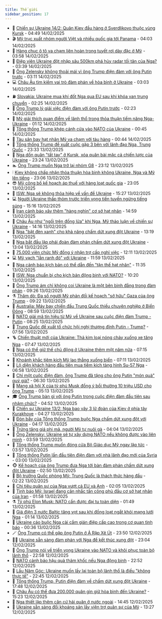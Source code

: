 ```yaml
---
title: Thế giới
sidebar_position: 17
---
```


<!-- dantri-the-gioi:START -->
- 🌋 [Chiến sự Ukraine 14/2: Quân Kiev đầu hàng ở Sverdlikovo thuộc vùng Kursk](https://dantri.com.vn/the-gioi/chien-su-ukraine-142-quan-kiev-dau-hang-o-sverdlikovo-thuoc-vung-kursk-20250214113830956.htm) - 04:49 14/02/2025
- 🎬 [Mỹ trục xuất nhóm người Việt và nhiều quốc gia tới Panama](https://dantri.com.vn/the-gioi/my-truc-xuat-nhom-nguoi-viet-va-nhieu-quoc-gia-toi-panama-20250214110047803.htm) - 04:03 14/02/2025
- 🧰 [Hàng chục ô tô va chạm liên hoàn trong tuyết rơi dày đặc ở Mỹ](https://dantri.com.vn/the-gioi/hang-chuc-o-to-va-cham-lien-hoan-trong-tuyet-roi-day-dac-o-my-20250214102738463.htm) - 03:58 14/02/2025
- 🌋 [Điệp viên Ukraine đột nhập sâu 500km phá hủy radar tối tân của Nga?](https://dantri.com.vn/the-gioi/diep-vien-ukraine-dot-nhap-sau-500km-pha-huy-radar-toi-tan-cua-nga-20250214102903098.htm) - 03:39 14/02/2025
- 🗽 [Ông Zelensky không thoải mái vì ông Trump điện đàm với ông Putin trước](https://dantri.com.vn/the-gioi/ong-zelensky-khong-thoai-mai-vi-ong-trump-dien-dam-voi-ong-putin-truoc-20250214093829963.htm) - 03:11 14/02/2025
- 💻 [Châu Âu tìm kiếm vai trò đàm phán về hòa bình ở Ukraine](https://dantri.com.vn/the-gioi/chau-au-tim-kiem-vai-tro-dam-phan-ve-hoa-binh-o-ukraine-20250214093848044.htm) - 03:03 14/02/2025
- ⛽️ [Slovakia: Ukraine mua khí đốt Nga qua EU sau khi khóa van trung chuyển](https://dantri.com.vn/the-gioi/slovakia-ukraine-mua-khi-dot-nga-qua-eu-sau-khi-khoa-van-trung-chuyen-20250214081455462.htm) - 02:25 14/02/2025
- 🤩 [Ông Trump lý giải việc điện đàm với ông Putin trước](https://dantri.com.vn/the-gioi/ong-trump-ly-giai-viec-dien-dam-voi-ong-putin-truoc-20250214083122478.htm) - 02:23 14/02/2025
- 🧐 [Mỹ giải thích quan điểm về lãnh thổ trong thỏa thuận tiềm năng Nga-Ukraine](https://dantri.com.vn/the-gioi/my-giai-thich-quan-diem-ve-lanh-tho-trong-thoa-thuan-tiem-nang-nga-ukraine-20250214075237607.htm) - 01:12 14/02/2025
- 🎊 [Tổng thống Trump khép cánh cửa vào NATO của Ukraine](https://dantri.com.vn/the-gioi/tong-thong-trump-khep-canh-cua-vao-nato-cua-ukraine-20250214065813247.htm) - 00:45 14/02/2025
- 📝 [Tàu sân bay hạt nhân Mỹ va chạm với tàu hàng](https://dantri.com.vn/the-gioi/tau-san-bay-hat-nhan-my-va-cham-voi-tau-hang-20250214072604298.htm) - 00:44 14/02/2025
- 🤡 [Tổng thống Trump đề xuất cuộc gặp 3 bên với lãnh đạo Nga, Trung Quốc](https://dantri.com.vn/the-gioi/tong-thong-trump-de-xuat-cuoc-gap-3-ben-voi-lanh-dao-nga-trung-quoc-20250214063134582.htm) - 23:33 13/02/2025
- 🥷 [Nga dồn quân &quot;tất tay&quot; ở Kursk, xóa quân bài mặc cả chiến lược của Ukraine](https://dantri.com.vn/the-gioi/nga-don-quan-tat-tay-o-kursk-xoa-quan-bai-mac-ca-chien-luoc-cua-ukraine-20250214061948648.htm) - 23:24 13/02/2025
- 🏊 [Ông Trump muốn Nga trở lại nhóm G8](https://dantri.com.vn/the-gioi/ong-trump-muon-nga-tro-lai-nhom-g8-20250214045417593.htm) - 23:12 13/02/2025
- 🕯 [Kiev không chấp nhận thỏa thuận hòa bình không Ukraine, Nga và Mỹ lên tiếng](https://dantri.com.vn/the-gioi/kiev-khong-chap-nhan-thoa-thuan-hoa-binh-khong-ukraine-nga-va-my-len-tieng-20250214052623608.htm) - 23:06 13/02/2025
- 😎 [Mỹ công bố kế hoạch áp thuế với hàng loạt quốc gia](https://dantri.com.vn/the-gioi/my-cong-bo-ke-hoach-ap-thue-voi-hang-loat-quoc-gia-20250214043100956.htm) - 23:05 13/02/2025
- 🌈 [ISW: Nga sẽ không thỏa hiệp về vấn đề Ukraine](https://dantri.com.vn/the-gioi/isw-nga-se-khong-thoa-hiep-ve-van-de-ukraine-20250213221518852.htm) - 15:27 13/02/2025
- 💻 [Người Ukraine thấp thỏm trước triển vọng tiền tuyến ngừng tiếng súng](https://dantri.com.vn/the-gioi/nguoi-ukraine-thap-thom-truoc-trien-vong-tien-tuyen-ngung-tieng-sung-20250213220131920.htm) - 15:16 13/02/2025
- 🤖 [Iran cảnh báo xây thêm &quot;hàng nghìn&quot; cơ sở hạt nhân](https://dantri.com.vn/the-gioi/iran-canh-bao-xay-them-hang-nghin-co-so-hat-nhan-20250213214829363.htm) - 14:59 13/02/2025
- 🦏 [Châu Âu như &quot;ngồi trên đống lửa&quot; khi Nga, Mỹ thảo luận về chiến sự Ukraine](https://dantri.com.vn/the-gioi/chau-au-nhu-ngoi-tren-dong-lua-khi-nga-my-thao-luan-ve-chien-su-ukraine-20250213210328069.htm) - 14:16 13/02/2025
- 🌁 [Nga &quot;bật đèn xanh&quot; cho khả năng chấm dứt xung đột Ukraine](https://dantri.com.vn/the-gioi/nga-bat-den-xanh-cho-kha-nang-cham-dut-xung-dot-ukraine-20250213183147398.htm) - 13:19 13/02/2025
- 🐘 [Nga bắt đầu lập phái đoàn đàm phán chấm dứt xung đột Ukraine](https://dantri.com.vn/the-gioi/nga-bat-dau-lap-phai-doan-dam-phan-cham-dut-xung-dot-ukraine-20250213193940493.htm) - 13:04 13/02/2025
- 🥷 [75.000 viên chức Mỹ đồng ý nhận trợ cấp nghỉ việc](https://dantri.com.vn/the-gioi/75000-vien-chuc-my-dong-y-nhan-tro-cap-nghi-viec-20250213182328979.htm) - 12:11 13/02/2025
- 💻 [Mỹ vạch &quot;lằn ranh đỏ&quot; với Ukraine](https://dantri.com.vn/the-gioi/my-vach-lan-ranh-do-voi-ukraine-20250213151033104.htm) - 11:59 13/02/2025
- 🎡 [Nga cảnh báo kịch bản có thể dẫn đến &quot;tận thế hạt nhân&quot;](https://dantri.com.vn/the-gioi/nga-canh-bao-kich-ban-co-the-dan-den-tan-the-hat-nhan-20250213173812770.htm) - 11:35 13/02/2025
- 🧰 [ISW: Nga chuẩn bị cho kịch bản động binh với NATO?](https://dantri.com.vn/the-gioi/isw-nga-chuan-bi-cho-kich-ban-dong-binh-voi-nato-20250213144048750.htm) - 10:20 13/02/2025
- 🥸 [Ông Trump ám chỉ không coi Ukraine là một bên bình đẳng trong đàm phán](https://dantri.com.vn/the-gioi/ong-trump-am-chi-khong-coi-ukraine-la-mot-ben-binh-dang-trong-dam-phan-20250213161036155.htm) - 09:26 13/02/2025
- ⚗️ [Thăm dò: Đa số người Mỹ phản đối kế hoạch &quot;sở hữu&quot; Gaza của ông Trump](https://dantri.com.vn/the-gioi/tham-do-da-so-nguoi-my-phan-doi-ke-hoach-so-huu-gaza-cua-ong-trump-20250213161203343.htm) - 09:22 13/02/2025
- 🌮 [Australia: Máy bay chiến đấu Trung Quốc thiếu chuyên nghiệp ở Biển Đông](https://dantri.com.vn/the-gioi/australia-may-bay-chien-dau-trung-quoc-thieu-chuyen-nghiep-o-bien-dong-20250213155007279.htm) - 08:59 13/02/2025
- 🎃 [NATO giải mã tín hiệu từ Mỹ về Ukraine sau cuộc điện đàm Trump - Putin](https://dantri.com.vn/the-gioi/nato-giai-ma-tin-hieu-tu-my-ve-ukraine-sau-cuoc-dien-dam-trump-putin-20250213145701623.htm) - 08:25 13/02/2025
- 💫 [Trung Quốc đề xuất tổ chức hội nghị thượng đỉnh Putin - Trump?](https://dantri.com.vn/the-gioi/trung-quoc-de-xuat-to-chuc-hoi-nghi-thuong-dinh-putin-trump-20250213144618480.htm) - 07:56 13/02/2025
- 🪜 [Chiến thuật mới của Ukraine: Thả kim loại nóng chảy xuống xe tăng Nga](https://dantri.com.vn/the-gioi/chien-thuat-moi-cua-ukraine-tha-kim-loai-nong-chay-xuong-xe-tang-nga-20250213143546245.htm) - 07:47 13/02/2025
- 🌋 [Nga có thể giữ thế chủ động ở Ukraine thêm một năm nữa](https://dantri.com.vn/the-gioi/nga-co-the-giu-the-chu-dong-o-ukraine-them-mot-nam-nua-20250213135002167.htm) - 07:15 13/02/2025
- 🦏 [Khoảnh khắc tiêm kích Mỹ lao thẳng xuống biển](https://dantri.com.vn/the-gioi/khoanh-khac-tiem-kich-my-lao-thang-xuong-bien-20250213113627754.htm) - 07:11 13/02/2025
- 👀 [Lộ diện khách hàng đầu tiên mua tiêm kích tàng hình Su-57 Nga](https://dantri.com.vn/the-gioi/lo-dien-khach-hang-dau-tien-mua-tiem-kich-tang-hinh-su-57-nga-20250213122740346.htm) - 06:58 13/02/2025
- 🧰 [Chỉ một cuộc điện đàm, ông Trump đã tặng cho ông Putin &quot;món quà&quot; quý giá?](https://dantri.com.vn/the-gioi/chi-mot-cuoc-dien-dam-ong-trump-da-tang-cho-ong-putin-mon-qua-quy-gia-20250213122415258.htm) - 06:30 13/02/2025
- 🚀 [Mạng xã hội X của tỷ phú Musk đồng ý bồi thường 10 triệu USD cho ông Trump](https://dantri.com.vn/the-gioi/mang-xa-hoi-x-cua-ty-phu-musk-dong-y-boi-thuong-10-trieu-usd-cho-ong-trump-20250213101132630.htm) - 05:13 13/02/2025
- 🎓 [Ông Trump bàn gì với ông Putin trong cuộc điện đàm đầu tiên sau nhậm chức?](https://dantri.com.vn/the-gioi/ong-trump-ban-gi-voi-ong-putin-trong-cuoc-dien-dam-dau-tien-sau-nham-chuc-20250213101159932.htm) - 04:52 13/02/2025
- 🥸 [Chiến sự Ukraine 13/2: Nga bao vây 3 lữ đoàn của Kiev ở phía tây Kurakhove](https://dantri.com.vn/the-gioi/chien-su-ukraine-132-nga-bao-vay-3-lu-doan-cua-kiev-o-phia-tay-kurakhove-20250213110548920.htm) - 04:27 13/02/2025
- 🦅 [Đòn bẩy của Tổng thống Trump buộc Nga chấm dứt xung đột với Ukraine](https://dantri.com.vn/the-gioi/don-bay-cua-tong-thong-trump-buoc-nga-cham-dut-xung-dot-voi-ukraine-20250205183038902.htm) - 04:17 13/02/2025
- 🤭 [Trứng tăng giá phi mã, người Mỹ tự nuôi gà](https://dantri.com.vn/the-gioi/trung-tang-gia-phi-ma-nguoi-my-tu-nuoi-ga-20250213105256868.htm) - 04:04 13/02/2025
- 🤖 [Ông Zelensky: Ukraine sẽ tự xây dựng NATO nếu không được vào liên minh](https://dantri.com.vn/the-gioi/ong-zelensky-ukraine-se-tu-xay-dung-nato-neu-khong-duoc-vao-lien-minh-20250213103125860.htm) - 03:59 13/02/2025
- 🐲 [Tổng thống Trump muốn đóng cửa Bộ Giáo dục Mỹ ngay lập tức](https://dantri.com.vn/the-gioi/tong-thong-trump-muon-dong-cua-bo-giao-duc-my-ngay-lap-tuc-20250213104554747.htm) - 03:57 13/02/2025
- 🫣 [Tổng thống Putin lần đầu tiên điện đàm với nhà lãnh đạo mới của Syria](https://dantri.com.vn/the-gioi/tong-thong-putin-lan-dau-tien-dien-dam-voi-nha-lanh-dao-moi-cua-syria-20250213094628620.htm) - 03:00 13/02/2025
- 🐵 [Kế hoạch của ông Trump đưa Nga tới bàn đàm phán chấm dứt xung đột Ukraine](https://dantri.com.vn/the-gioi/ke-hoach-cua-ong-trump-dua-nga-toi-ban-dam-phan-cham-dut-xung-dot-ukraine-20250213094344203.htm) - 02:50 13/02/2025
- 🫶 [Bộ trưởng Quốc phòng Mỹ: Trung Quốc là thách thức hàng đầu](https://dantri.com.vn/the-gioi/bo-truong-quoc-phong-my-trung-quoc-la-thach-thuc-hang-dau-20250213091221260.htm) - 02:22 13/02/2025
- 💃 [Chi tiêu quân sự của Nga vượt cả EU và Anh](https://dantri.com.vn/the-gioi/chi-tieu-quan-su-cua-nga-vuot-ca-eu-va-anh-20250213083617034.htm) - 02:05 13/02/2025
- 💫 [Tình báo Mỹ: Israel đang cân nhắc tấn công phủ đầu cơ sở hạt nhân của Iran](https://dantri.com.vn/the-gioi/tinh-bao-my-israel-dang-can-nhac-tan-cong-phu-dau-co-so-hat-nhan-cua-iran-20250213083653602.htm) - 01:58 13/02/2025
- ⚗️ [Tỷ phú Elon Musk: NATO cần được đại tu toàn diện](https://dantri.com.vn/the-gioi/ty-phu-elon-musk-nato-can-duoc-dai-tu-toan-dien-20250213084352953.htm) - 01:49 13/02/2025
- 🥷 [Giá điện 3 nước Baltic tăng vọt sau khi đồng loạt ngắt khỏi mạng lưới Nga](https://dantri.com.vn/the-gioi/gia-dien-3-nuoc-baltic-tang-vot-sau-khi-dong-loat-ngat-khoi-mang-luoi-nga-20250213075231235.htm) - 01:14 13/02/2025
- 🥸 [Ukraine cáo buộc Nga cài cắm gián điệp cấp cao trong cơ quan tình báo](https://dantri.com.vn/the-gioi/ukraine-cao-buoc-nga-cai-cam-gian-diep-cap-cao-trong-co-quan-tinh-bao-20250213073015655.htm) - 00:36 13/02/2025
- 🪄 [Ông Trump có thể gặp ông Putin ở Ả Rập Xê Út](https://dantri.com.vn/the-gioi/ong-trump-co-the-gap-ong-putin-o-a-rap-xe-ut-20250213064512348.htm) - 23:50 12/02/2025
- 🧑‍💻 [Ukraine sẵn sàng đàm phán với Nga để kết thúc xung đột](https://dantri.com.vn/the-gioi/ukraine-san-sang-dam-phan-voi-nga-de-ket-thuc-xung-dot-20250213015841549.htm) - 23:04 12/02/2025
- 🤭 [Ông Trump nói về triển vọng Ukraine vào NATO và khôi phục toàn bộ lãnh thổ](https://dantri.com.vn/the-gioi/ong-trump-noi-ve-trien-vong-ukraine-vao-nato-va-khoi-phuc-toan-bo-lanh-tho-20250213054730497.htm) - 22:58 12/02/2025
- 🗽 [NATO cảnh báo hậu quả thảm khốc nếu Nga động binh](https://dantri.com.vn/the-gioi/nato-canh-bao-hau-qua-tham-khoc-neu-nga-dong-binh-20250213023724249.htm) - 22:52 12/02/2025
- 🤖 [Lầu Năm Góc: Ukraine muốn lấy lại toàn bộ lãnh thổ là điều &quot;không thực tế&quot;](https://dantri.com.vn/the-gioi/lau-nam-goc-ukraine-muon-lay-lai-toan-bo-lanh-tho-la-dieu-khong-thuc-te-20250213002659740.htm) - 22:45 12/02/2025
- 🌈 [Tổng thống Trump, Putin điện đàm về chấm dứt xung đột Ukraine](https://dantri.com.vn/the-gioi/tong-thong-trump-putin-dien-dam-ve-cham-dut-xung-dot-ukraine-20250213004135743.htm) - 17:48 12/02/2025
- 🤩 [Châu Âu có thể đưa 200.000 quân gìn giữ hòa bình đến Ukraine?](https://dantri.com.vn/the-gioi/chau-au-co-the-dua-200000-quan-gin-giu-hoa-binh-den-ukraine-20250212212029350.htm) - 15:23 12/02/2025
- 🤗 [Nga thiết lập thêm căn cứ hải quân ở nước ngoài](https://dantri.com.vn/the-gioi/nga-thiet-lap-them-can-cu-hai-quan-o-nuoc-ngoai-20250212211737742.htm) - 14:45 12/02/2025
- 🙉 [Ukraine sẵn sàng đổi khoáng sản lấy viện trợ quân sự của Mỹ](https://dantri.com.vn/the-gioi/ukraine-san-sang-doi-khoang-san-lay-vien-tro-quan-su-cua-my-20250212194827879.htm) - 13:27 12/02/2025<!-- dantri-the-gioi:END -->
